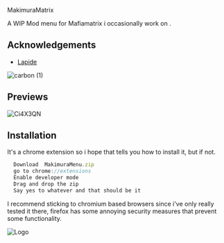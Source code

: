 MakimuraMatrix

 A WIP Mod menu for Mafiamatrix  i occasionally work on . 


## Acknowledgements

 - [Lapide]( https://github.com/nonumbershere)
  


 
![carbon (1)](https://github.com/TheRyoSaeba/Makimura-Menu/assets/31343426/b892aa2d-151e-435c-ac74-b6bd505ee59a)

 
 

## Previews

 
 
 

 ![Ci4X3QN](https://github.com/TheRyoSaeba/Makimura-Menu/assets/31343426/4e82518a-2e67-451e-bce6-0c4a1bf6667c)


## Installation


It's a chrome extension so i hope that tells you how to install it, but if not. 
```javascript
  Download  MakimuraMenu.zip
  go to chrome://extensions
  Enable developer mode 
  Drag and drop the zip 
  Say yes to whatever and that should be it 
```

I recommend sticking to chromium based browsers since i've only really tested it there, firefox has some annoying security measures that prevent some functionality. 
    
![Logo](https://images-wixmp-ed30a86b8c4ca887773594c2.wixmp.com/f/9aaaf7a6-b1a5-40a3-8eb8-02712a91a568/dd8vnf7-022a0e5d-b702-4e8f-9258-1080c2eeb12e.png?token=eyJ0eXAiOiJKV1QiLCJhbGciOiJIUzI1NiJ9.eyJzdWIiOiJ1cm46YXBwOjdlMGQxODg5ODIyNjQzNzNhNWYwZDQxNWVhMGQyNmUwIiwiaXNzIjoidXJuOmFwcDo3ZTBkMTg4OTgyMjY0MzczYTVmMGQ0MTVlYTBkMjZlMCIsIm9iaiI6W1t7InBhdGgiOiJcL2ZcLzlhYWFmN2E2LWIxYTUtNDBhMy04ZWI4LTAyNzEyYTkxYTU2OFwvZGQ4dm5mNy0wMjJhMGU1ZC1iNzAyLTRlOGYtOTI1OC0xMDgwYzJlZWIxMmUucG5nIn1dXSwiYXVkIjpbInVybjpzZXJ2aWNlOmZpbGUuZG93bmxvYWQiXX0.d-Fg1X87S0SziO1V5FFGQ8nO6fPM_aULNt0cRGNPv3o)
